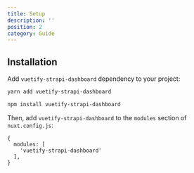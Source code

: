 ```yaml
---
title: Setup
description: ''
position: 2
category: Guide
---
```


## Installation

Add `vuetify-strapi-dashboard` dependency to your project:

<code-group>
  <code-block label="Yarn" active>

  ```bash
  yarn add vuetify-strapi-dashboard
  ```

  </code-block>
  <code-block label="NPM">

  ```bash
  npm install vuetify-strapi-dashboard
  ```

  </code-block>
</code-group>

Then, add `vuetify-strapi-dashboard` to the `modules` section of `nuxt.config.js`:

```js[nuxt.config.js]
{
  modules: [
    'vuetify-strapi-dashboard'
  ],
}
```

